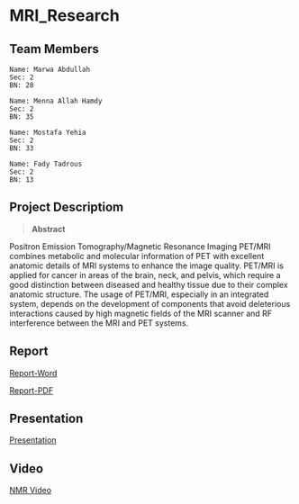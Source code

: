 # MRI_Research
## Team Members
    
    Name: Marwa Abdullah
    Sec: 2
    BN: 28

    Name: Menna Allah Hamdy
    Sec: 2
    BN: 35

    Name: Mostafa Yehia
    Sec: 2
    BN: 33

    Name: Fady Tadrous
    Sec: 2
    BN: 13

## Project Descriptiom
> **Abstract**
    
Positron Emission Tomography/Magnetic Resonance Imaging PET/MRI combines metabolic and molecular information of PET with excellent anatomic details of MRI systems to enhance the image quality. PET/MRI is applied for cancer in areas of the brain, neck, and pelvis, which require a good distinction between diseased and healthy tissue due to their complex anatomic structure. The usage of PET/MRI, especially in an integrated system, depends on the development of components that avoid deleterious interactions caused by high magnetic fields of the MRI scanner and RF interference between the MRI and PET systems.

## Report
[Report-Word](https://github.com/mostafa20223/MRI_Research/blob/master/Report/Word/Nuclear%20Based%20MRI%20(NMR-Word).docx)

[Report-PDF](https://github.com/mostafa20223/MRI_Research/blob/master/Report/PDF/Nuclear%20Based%20MRI%20(NMR-PDF).pdf)

## Presentation
[Presentation](https://github.com/mostafa20223/MRI_Research/blob/master/Presentation/NMR%20(Presentation).pptx)

## Video
[NMR Video](https://github.com/mostafa20223/MRI_Research/blob/master/Video/NMR%20(Video).rar)
